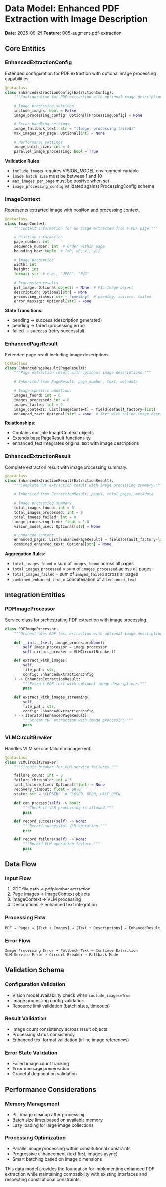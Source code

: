 # Data Model: Enhanced PDF Extraction with Image Description

**Date**: 2025-09-29
**Feature**: 005-augment-pdf-extraction

## Core Entities

### EnhancedExtractionConfig
Extended configuration for PDF extraction with optional image processing capabilities.

```python
@dataclass
class EnhancedExtractionConfig(ExtractionConfig):
    """Configuration for PDF extraction with optional image description processing."""

    # Image processing settings
    include_images: bool = False
    image_processing_config: Optional[ProcessingConfig] = None

    # Error handling settings
    image_fallback_text: str = "[Image: processing failed]"
    max_images_per_page: Optional[int] = None

    # Performance settings
    image_batch_size: int = 4
    parallel_image_processing: bool = True
```

**Validation Rules**:
- `include_images` requires VISION_MODEL environment variable
- `image_batch_size` must be between 1 and 10
- `max_images_per_page` must be positive when set
- `image_processing_config` validated against ProcessingConfig schema

### ImageContext
Represents extracted image with position and processing context.

```python
@dataclass
class ImageContext:
    """Context information for an image extracted from a PDF page."""

    # Position information
    page_number: int
    sequence_number: int  # Order within page
    bounding_box: tuple  # (x0, y0, x1, y1)

    # Image properties
    width: int
    height: int
    format: str  # e.g., "JPEG", "PNG"

    # Processing results
    pil_image: Optional[object] = None  # PIL Image object
    description: Optional[str] = None
    processing_status: str = "pending"  # pending, success, failed
    error_message: Optional[str] = None
```

**State Transitions**:
- pending → success (description generated)
- pending → failed (processing error)
- failed → success (retry successful)

### EnhancedPageResult
Extended page result including image descriptions.

```python
@dataclass
class EnhancedPageResult(PageResult):
    """Page extraction result with optional image descriptions."""

    # Inherited from PageResult: page_number, text, metadata

    # Image-specific additions
    images_found: int = 0
    images_processed: int = 0
    images_failed: int = 0
    image_contexts: List[ImageContext] = field(default_factory=list)
    enhanced_text: Optional[str] = None  # Text with inline image descriptions
```

**Relationships**:
- Contains multiple ImageContext objects
- Extends base PageResult functionality
- enhanced_text integrates original text with image descriptions

### EnhancedExtractionResult
Complete extraction result with image processing summary.

```python
@dataclass
class EnhancedExtractionResult(ExtractionResult):
    """Complete PDF extraction result with image processing summary."""

    # Inherited from ExtractionResult: pages, total_pages, metadata

    # Image processing summary
    total_images_found: int = 0
    total_images_processed: int = 0
    total_images_failed: int = 0
    image_processing_time: float = 0.0
    vision_model_used: Optional[str] = None

    # Enhanced content
    enhanced_pages: List[EnhancedPageResult] = field(default_factory=list)
    combined_enhanced_text: Optional[str] = None
```

**Aggregation Rules**:
- `total_images_found` = sum of `images_found` across all pages
- `total_images_processed` = sum of `images_processed` across all pages
- `total_images_failed` = sum of `images_failed` across all pages
- `combined_enhanced_text` = concatenation of all `enhanced_text`

## Integration Entities

### PDFImageProcessor
Service class for orchestrating PDF extraction with image processing.

```python
class PDFImageProcessor:
    """Orchestrates PDF text extraction with optional image description processing."""

    def __init__(self, image_processor=None):
        self.image_processor = image_processor
        self.circuit_breaker = VLMCircuitBreaker()

    def extract_with_images(
        self,
        file_path: str,
        config: EnhancedExtractionConfig
    ) -> EnhancedExtractionResult:
        """Extract PDF text with optional image descriptions."""
        pass

    def extract_with_images_streaming(
        self,
        file_path: str,
        config: EnhancedExtractionConfig
    ) -> Iterator[EnhancedPageResult]:
        """Stream PDF extraction with image processing."""
        pass
```

### VLMCircuitBreaker
Handles VLM service failure management.

```python
@dataclass
class VLMCircuitBreaker:
    """Circuit breaker for VLM service failures."""

    failure_count: int = 0
    failure_threshold: int = 3
    last_failure_time: Optional[float] = None
    recovery_timeout: float = 60.0
    state: str = "CLOSED"  # CLOSED, OPEN, HALF_OPEN

    def can_process(self) -> bool:
        """Check if VLM processing is allowed."""
        pass

    def record_success(self) -> None:
        """Record successful VLM operation."""
        pass

    def record_failure(self) -> None:
        """Record VLM operation failure."""
        pass
```

## Data Flow

### Input Flow
1. PDF file path → pdfplumber extraction
2. Page images → ImageContext objects
3. ImageContext → VLM processing
4. Descriptions → enhanced text integration

### Processing Flow
```
PDF → Pages → [Text + Images] → [Text + Descriptions] → EnhancedResult
```

### Error Flow
```
Image Processing Error → Fallback Text → Continue Extraction
VLM Service Error → Circuit Breaker → Fallback Mode
```

## Validation Schema

### Configuration Validation
- Vision model availability check when `include_images=True`
- Image processing config validation
- Resource limit validation (batch sizes, timeouts)

### Result Validation
- Image count consistency across result objects
- Processing status consistency
- Enhanced text format validation (inline image references)

### Error State Validation
- Failed image count tracking
- Error message preservation
- Graceful degradation validation

## Performance Considerations

### Memory Management
- PIL image cleanup after processing
- Batch size limits based on available memory
- Lazy loading for large image collections

### Processing Optimization
- Parallel image processing within constitutional constraints
- Progressive enhancement (text first, images async)
- Smart batching based on image dimensions

This data model provides the foundation for implementing enhanced PDF extraction while maintaining compatibility with existing interfaces and respecting constitutional constraints.